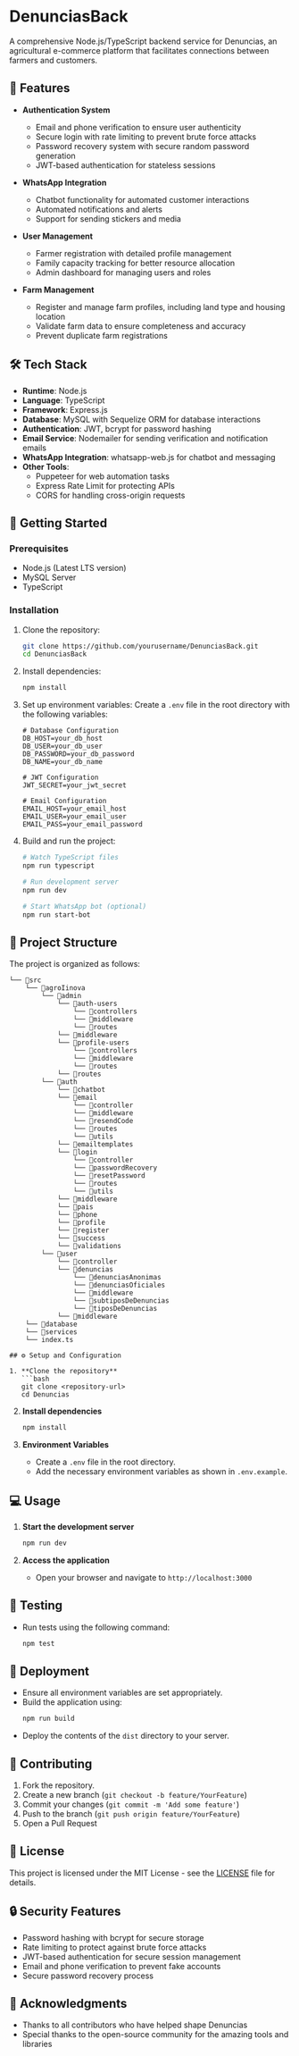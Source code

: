 # DenunciasBack

A comprehensive Node.js/TypeScript backend service for Denuncias, an agricultural e-commerce platform that facilitates connections between farmers and customers.

## 🌟 Features

- **Authentication System**
  - Email and phone verification to ensure user authenticity
  - Secure login with rate limiting to prevent brute force attacks
  - Password recovery system with secure random password generation
  - JWT-based authentication for stateless sessions

- **WhatsApp Integration**
  - Chatbot functionality for automated customer interactions
  - Automated notifications and alerts
  - Support for sending stickers and media

- **User Management**
  - Farmer registration with detailed profile management
  - Family capacity tracking for better resource allocation
  - Admin dashboard for managing users and roles

- **Farm Management**
  - Register and manage farm profiles, including land type and housing location
  - Validate farm data to ensure completeness and accuracy
  - Prevent duplicate farm registrations

## 🛠️ Tech Stack

- **Runtime**: Node.js
- **Language**: TypeScript
- **Framework**: Express.js
- **Database**: MySQL with Sequelize ORM for database interactions
- **Authentication**: JWT, bcrypt for password hashing
- **Email Service**: Nodemailer for sending verification and notification emails
- **WhatsApp Integration**: whatsapp-web.js for chatbot and messaging
- **Other Tools**: 
  - Puppeteer for web automation tasks
  - Express Rate Limit for protecting APIs
  - CORS for handling cross-origin requests

## 🚀 Getting Started

### Prerequisites

- Node.js (Latest LTS version)
- MySQL Server
- TypeScript

### Installation

1. Clone the repository:
   ```bash
   git clone https://github.com/yourusername/DenunciasBack.git
   cd DenunciasBack
   ```

2. Install dependencies:
   ```bash
   npm install
   ```

3. Set up environment variables:
   Create a `.env` file in the root directory with the following variables:
   ```env
   # Database Configuration
   DB_HOST=your_db_host
   DB_USER=your_db_user
   DB_PASSWORD=your_db_password
   DB_NAME=your_db_name

   # JWT Configuration
   JWT_SECRET=your_jwt_secret

   # Email Configuration
   EMAIL_HOST=your_email_host
   EMAIL_USER=your_email_user
   EMAIL_PASS=your_email_password
   ```

4. Build and run the project:
   ```bash
   # Watch TypeScript files
   npm run typescript

   # Run development server
   npm run dev

   # Start WhatsApp bot (optional)
   npm run start-bot
   ```

## 📁 Project Structure

The project is organized as follows:

```
└── 📁src
    └── 📁agroIinova
        └── 📁admin
            └── 📁auth-users
                └── 📁controllers
                └── 📁middleware
                └── 📁routes
            └── 📁middleware
            └── 📁profile-users
                └── 📁controllers
                └── 📁middleware
                └── 📁routes
            └── 📁routes
        └── 📁auth
            └── 📁chatbot
            └── 📁email
                └── 📁controller
                └── 📁middleware
                └── 📁resendCode
                └── 📁routes
                └── 📁utils
            └── 📁emailtemplates
            └── 📁login
                └── 📁controller
                └── 📁passwordRecovery
                └── 📁resetPassword
                └── 📁routes
                └── 📁utils
            └── 📁middleware
            └── 📁pais
            └── 📁phone
            └── 📁profile
            └── 📁register
            └── 📁success
            └── 📁validations
        └── 📁user
            └── 📁controller
            └── 📁denuncias
                └── 📁denunciasAnonimas
                └── 📁denunciasOficiales
                └── 📁middleware
                └── 📁subtiposDeDenuncias
                └── 📁tiposDeDenuncias
            └── 📁middleware
    └── 📁database
    └── 📁services
    └── index.ts

## ⚙️ Setup and Configuration

1. **Clone the repository**
   ```bash
   git clone <repository-url>
   cd Denuncias
   ```

2. **Install dependencies**
   ```bash
   npm install
   ```

3. **Environment Variables**
   - Create a `.env` file in the root directory.
   - Add the necessary environment variables as shown in `.env.example`.

## 💻 Usage

1. **Start the development server**
   ```bash
   npm run dev
   ```

2. **Access the application**
   - Open your browser and navigate to `http://localhost:3000`

## 🧪 Testing

- Run tests using the following command:
  ```bash
  npm test
  ```

## 🚀 Deployment

- Ensure all environment variables are set appropriately.
- Build the application using:
  ```bash
  npm run build
  ```
- Deploy the contents of the `dist` directory to your server.

## 🤝 Contributing

1. Fork the repository.
2. Create a new branch (`git checkout -b feature/YourFeature`)
3. Commit your changes (`git commit -m 'Add some feature'`)
4. Push to the branch (`git push origin feature/YourFeature`)
5. Open a Pull Request

## 📄 License

This project is licensed under the MIT License - see the [LICENSE](LICENSE) file for details.

## 🔒 Security Features

- Password hashing with bcrypt for secure storage
- Rate limiting to protect against brute force attacks
- JWT-based authentication for secure session management
- Email and phone verification to prevent fake accounts
- Secure password recovery process

## 📝 Acknowledgments

- Thanks to all contributors who have helped shape Denuncias
- Special thanks to the open-source community for the amazing tools and libraries
